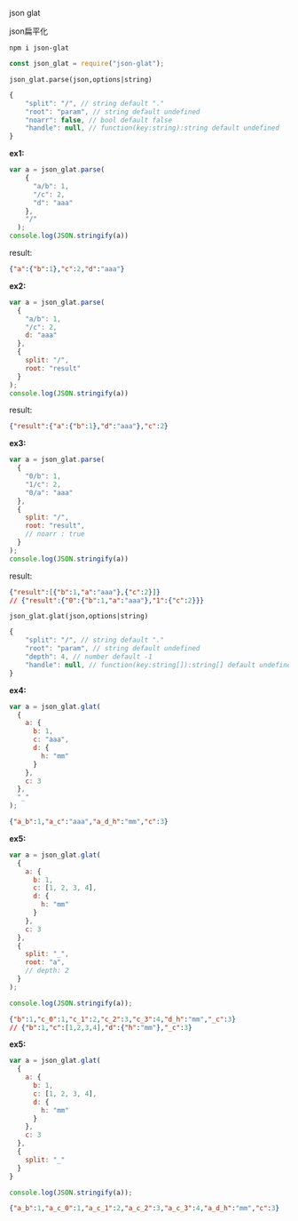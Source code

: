 json glat

json扁平化


```shell
npm i json-glat
```

```javascript
const json_glat = require("json-glat");
```

`json_glat.parse(json,options|string)`

```javascript
{
    "split": "/", // string default "."
    "root": "param", // string default undefined
    "noarr": false, // bool default false
    "handle": null, // function(key:string):string default undefined
}
```

**ex1:**

```javascript
var a = json_glat.parse(
    {
      "a/b": 1,
      "/c": 2,
      "d": "aaa"
    },
    "/"
  );
console.log(JSON.stringify(a))
```

result:

```json
{"a":{"b":1},"c":2,"d":"aaa"}
```

**ex2:**

```javascript
var a = json_glat.parse(
  {
    "a/b": 1,
    "/c": 2,
    d: "aaa"
  },
  {
    split: "/",
    root: "result"
  }
);
console.log(JSON.stringify(a))
```

result:

```json
{"result":{"a":{"b":1},"d":"aaa"},"c":2}
```

**ex3:**

```javascript
var a = json_glat.parse(
  {
    "0/b": 1,
    "1/c": 2,
    "0/a": "aaa"
  },
  {
    split: "/",
    root: "result",
    // noarr : true
  }
);
console.log(JSON.stringify(a))
```

result:

```json
{"result":[{"b":1,"a":"aaa"},{"c":2}]}
// {"result":{"0":{"b":1,"a":"aaa"},"1":{"c":2}}}
```


`json_glat.glat(json,options|string)`

```javascript
{
    "split": "/", // string default "."
    "root": "param", // string default undefined
    "depth": 4, // number default -1
    "handle": null, // function(key:string[]):string[] default undefined
}
```

**ex4:**

```javascript
var a = json_glat.glat(
  {
    a: {
      b: 1,
      c: "aaa",
      d: {
        h: "mm"
      }
    },
    c: 3
  },
  "_"
);
```

```json
{"a_b":1,"a_c":"aaa","a_d_h":"mm","c":3}
```

**ex5:**

```javascript
var a = json_glat.glat(
  {
    a: {
      b: 1,
      c: [1, 2, 3, 4],
      d: {
        h: "mm"
      }
    },
    c: 3
  },
  {
    split: "_",
    root: "a",
    // depth: 2
  }
);

console.log(JSON.stringify(a));

```

```json
{"b":1,"c_0":1,"c_1":2,"c_2":3,"c_3":4,"d_h":"mm","_c":3}
// {"b":1,"c":[1,2,3,4],"d":{"h":"mm"},"_c":3}
```

**ex5:**

```javascript
var a = json_glat.glat(
  {
    a: {
      b: 1,
      c: [1, 2, 3, 4],
      d: {
        h: "mm"
      }
    },
    c: 3
  },
  {
    split: "_"
  }
}

console.log(JSON.stringify(a));
```


```json
{"a_b":1,"a_c_0":1,"a_c_1":2,"a_c_2":3,"a_c_3":4,"a_d_h":"mm","c":3}
```